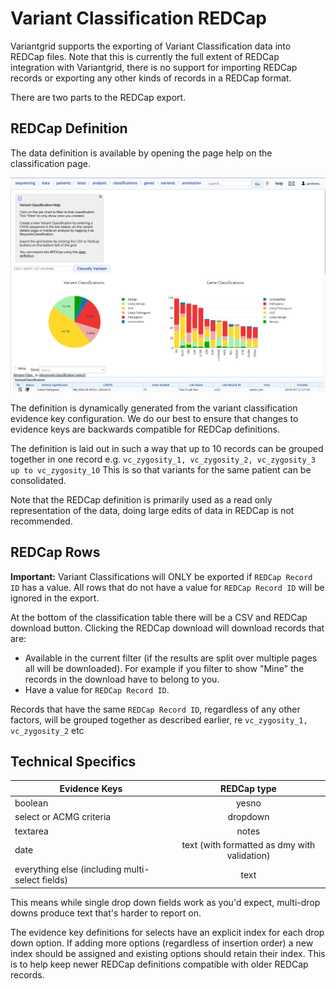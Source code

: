 # Variant Classification REDCap

Variantgrid supports the exporting of Variant Classification data into REDCap files.
Note that this is currently the full extent of REDCap integration with Variantgrid, there is no support for importing REDCap records or exporting any other kinds of records in a REDCap format.

There are two parts to the REDCap export.

## REDCap Definition

The data definition is available by opening the page help on the classification page.

![](images/REDCap.png)

The definition is dynamically generated from the variant classification evidence key configuration. We do our best to ensure that changes to evidence keys are backwards compatible for REDCap definitions.

The definition is laid out in such a way that up to 10 records can be grouped together in one record
e.g. `vc_zygosity_1, vc_zygosity_2, vc_zygosity_3 up to vc_zygosity_10`
This is so that variants for the same patient can be consolidated.

Note that the REDCap definition is primarily used as a read only representation of the data, doing large edits of data in REDCap is not recommended.

## REDCap Rows

**Important:** Variant Classifications will ONLY be exported if `REDCap Record ID` has a value.
All rows that do not have a value for `REDCap Record ID` will be ignored in the export.

At the bottom of the classification table there will be a CSV and REDCap download button.
Clicking the REDCap download will download records that are:
* Available in the current filter (if the results are split over multiple pages all will be downloaded). For example if you filter to show "Mine" the records in the download have to belong to you.
* Have a value for `REDCap Record ID`.

Records that have the same `REDCap Record ID`, regardless of any other factors, will be grouped together as described earlier, re `vc_zygosity_1, vc_zygosity_2` etc

## Technical Specifics


| Evidence Keys | REDCap type |
| ------------- |:-----------:|
| boolean       | yesno |
| select or ACMG criteria | dropdown |
| textarea | notes |
| date | text (with formatted as dmy with validation) |
| everything else (including multi-select fields) | text |

This means while single drop down fields work as you'd expect, multi-drop downs produce text that's harder to report on.

The evidence key definitions for selects have an explicit index for each drop down option. If adding more options (regardless of insertion order) a new index should be assigned and existing options should retain their index. This is to help keep newer REDCap definitions compatible with older REDCap records.
